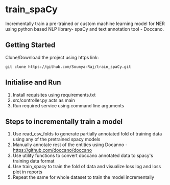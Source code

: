 # train_spaCy
Incrementally train a pre-trained or custom machine learning model for NER using python based NLP library- spaCy and text annotation tool - Doccano.

## Getting Started
Clone/Download the project using https link:
```
git clone https://github.com/Soumya-Raj/train_spaCy.git
```

## Initialise and Run
1. Install requisites using requirements.txt
2. src/controller.py acts as main  
3. Run required service using command line arguments  

## Steps to incrementally train a model 
1. Use read_csv_folds to generate partially annotated fold of training data using any of the pretrained spacy models
2. Manually annotate rest of the entities using Docanno - https://github.com/doccano/doccano 
3. Use utility functions to convert doccano annotated data to spacy's training data format
4. Use train_spacy to train the fold of data and visualize loss log and loss plot in reports 
5. Repeat the same for whole dataset to train the model incrementally 

